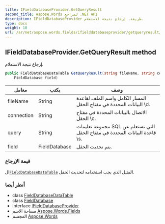 ```yaml
---
title: IFieldDatabaseProvider.GetQueryResult
second_title: Aspose.Words لمراجع .NET API
description: IFieldDatabaseProvider طريقة. إرجاع نتيجة الاستعلام.
type: docs
weight: 10
url: /ar/net/aspose.words.fields/ifielddatabaseprovider/getqueryresult/
---
```

## IFieldDatabaseProvider.GetQueryResult method

إرجاع نتيجة الاستعلام.

```csharp
public FieldDatabaseDataTable GetQueryResult(string fileName, string connection, string query, 
    FieldDatabase field)
```

| معامل | يكتب | وصف |
| --- | --- | --- |
| fileName | String | المسار الكامل واسم الملف لقاعدة البيانات المحددة في مفتاح الحقل \d. |
| connection | String | الاتصال بالبيانات المحددة في مفتاح الحقل \c. |
| query | String | مجموعة تعليمات SQL التي تستعلم عن قاعدة البيانات المحددة في مفتاح الحقل \s. |
| field | FieldDatabase | يتم تحديث الحقل. |

### قيمة الإرجاع

ال[`FieldDatabaseDataTable`](../../fielddatabasedatatable/) المثيل الذي يجب استخدامه لتحديث الحقل.

### أنظر أيضا

* class [FieldDatabaseDataTable](../../fielddatabasedatatable/)
* class [FieldDatabase](../../fielddatabase/)
* interface [IFieldDatabaseProvider](../)
* مساحة الاسم [Aspose.Words.Fields](../../ifielddatabaseprovider/)
* المجسم [Aspose.Words](../../../)



